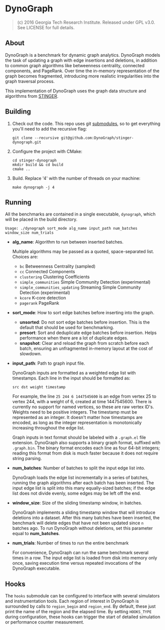 # DynoGraph

> (c) 2016 Georgia Tech Research Institute.
> Released under GPL v3.0.  See LICENSE for full details.

## About

DynoGraph is a benchmark for dynamic graph analytics. DynoGraph models the task of updating a graph with edge insertions and deletions, in addition to common graph algorithms like betweenness centrality, connected components, and PageRank. Over time the in-memory representation of the graph becomes fragmented, introducing more realistic irregularities into the graph traversal process.

This implementation of DynoGraph uses the graph data structure and algorithms from [STINGER](http://stingergraph.com/).

## Building

1. Check out the code. This repo uses git [submodules](https://git-scm.com/docs/git-submodule), so to get everything you'll need to add the recursive flag:

    ```
    git clone --recursive git@github.com:DynoGraph/stinger-dynograph.git
    ```

2. Configure the project with CMake:

    ```
    cd stinger-dynograph
    mkdir build && cd build
    cmake ..
    ```

3. Build. Replace '4' with the number of threads on your machine:

    ```
    make dynograph -j 4
    ```

## Running

All the benchmarks are contained in a single executable, `dynograph`, which will be placed in the build directory.

```
Usage: ./dynograph sort_mode alg_name input_path num_batches window_size num_trials
```

* **alg_name**: Algorithm to run between inserted batches.

    Multiple algorithms may be passed as a quoted, space-separated list. Choices are:

  - `bc` Betweenness Centrality (sampled)
  - `cc` Connected Components
  - `clustering` Clustering Coefficients
  - `simple_communities` Simple Community Detection (experimental)
  - `simple_communities_updating` Streaming Simple Community Detection (experimental)
  - `kcore` K-core detection
  - `pagerank` PageRank

* **sort_mode**: How to sort edge batches before inserting into the graph.

    * **unsorted**: Do not sort edge batches before insertion. This is the default that should be used for benchmarking.
    * **presort**: Sort and deduplicate edge batches before insertion. Helps performance when there are a lot of duplicate edges. 
    * **snapshot**: Clear and reload the graph from scratch before each batch, ensuring an unfragmented in-memory layout at the cost of slowdown.

* **input_path**: Path to graph input file.

    DynoGraph inputs are formatted as a weighted edge list with timestamps. Each line in the input should be formatted as:

    `src dst weight timestamp`

    For example, the line `25 244 6 1447545600` is an edge from vertex 25 to vertex 244, with a weight of 6, created at time 1447545600. There is currently no support for named vertices, so these are raw vertex ID's. Weights need to be positive integers. The timestamp must be represented as an integer. It doesn't matter how timestamps are encoded, as long as the integer representation is monotonically increasing throughout the edge list.

    Graph inputs in text format should be labeled with a `.graph.el` file extension. DynoGraph also supports a binary graph format, suffixed with `.graph.bin`. The binary format encodes each line as four 64-bit integers; reading this format from disk is much faster because it does not require string parsing.

* **num_batches**: Number of batches to split the input edge list into.

    DynoGraph loads the edge list incrementally in a series of batches, running the graph algorithms after each batch has been inserted. The input edge list is split into this many equally-sized batches; if the edge list does not divide evenly, some edges may be left off the end.

* **window_size**: Size of the sliding timestamp window, in batches.

    DynoGraph implements a sliding timestamp window that will introduce deletions into a dataset. After this many batches have been inserted, the benchmark will delete edges that have not been updated since `n` batches ago. To run DynoGraph without deletions, set this parameter equal to **num_batches**.

* **num_trials**: Number of times to run the entire benchmark

    For convenience, DynoGraph can run the same benchmark several times in a row. The input edge list is loaded from disk into memory only once, saving execution time versus repeated invocations of the DynoGraph executable.

## Hooks

The `hooks` submodule can be configured to interface with several simulators and instrumentation tools. Each region of interest in DynoGraph is surrounded by calls to `region_begin` and `region_end`. By default, these just print the name of the region and the elapsed time. By setting `HOOKS_TYPE` during configuration, these hooks can trigger the start of detailed simulation or performance counter measurement.



